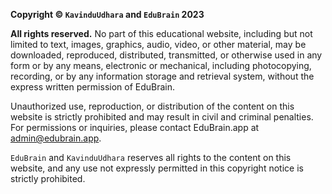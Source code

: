 **Copyright © `KavinduUdhara` and `EduBrain` 2023**

**All rights reserved.** No part of this educational website, including but not limited to text, images, graphics, audio, video, or other material, may be downloaded, reproduced, distributed, transmitted, or otherwise used in any form or by any means, electronic or mechanical, including photocopying, recording, or by any information storage and retrieval system, without the express written permission of EduBrain.

Unauthorized use, reproduction, or distribution of the content on this website is strictly prohibited and may result in civil and criminal penalties. For permissions or inquiries, please contact EduBrain.app at admin@edubrain.app.

`EduBrain` and `KavinduUdhara` reserves all rights to the content on this website, and any use not expressly permitted in this copyright notice is strictly prohibited.

